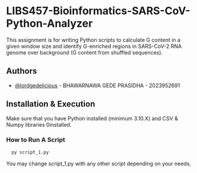 
# LIBS457-Bioinformatics-SARS-CoV-Python-Analyzer

This assignment is for writing Python scripts to calculate G content in a given window size and identify G-enriched regions in SARS-CoV-2 RNA genome over background (G content from shuffled sequences).

## Authors

- [@lordgedelicious](https://www.github.com/gedeprasidha) - BHAWARNAWA GEDE PRASIDHA - 2023952691


## Installation & Execution

Make sure that you have Python installed (minimum 3.10.X) and CSV & Numpy libraries 0installed.

### How to Run A Script

```bash
  py script_1.py
```

You may change script_1.py with any other script depending on your needs. 